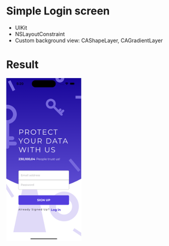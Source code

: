 # Simple Login screen 
- UIKit
- NSLayoutConstraint
- Custom background view: CAShapeLayer, CAGradientLayer

# Result
<img src="https://github.com/w0rest/LoginSreenMockup/raw/assets/picture1.png" width="200">
